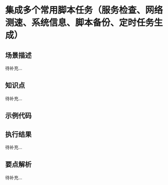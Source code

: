 # 集成多个常用脚本任务（服务检查、网络测速、系统信息、脚本备份、定时任务生成）

## 场景描述

待补充...

## 知识点

待补充...

## 示例代码



## 执行结果

待补充...

## 要点解析

待补充...
